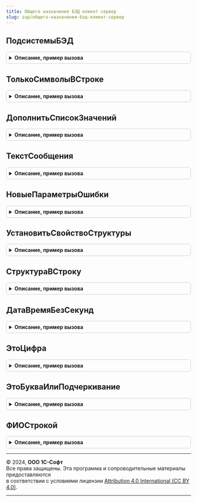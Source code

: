 ```yaml
---
title: Общего назначения БЭД клиент сервер
slug: zup/общего-назначения-бэд-клиент-сервер
---
```



## ПодсистемыБЭД
<details style="margin: 1em 0; padding: 0.5em; border: 1px solid #ccc; border-radius: 6px;">

<summary style="font-weight: bold; cursor: pointer;">Описание, пример вызова</summary>

```bsl

// Возвращает имена подсистем для использования в см. ЗаписатьВЖурналРегистрации.
//
// Возвращаемое значение:
// 	Структура:
// * ЭлектронноеВзаимодействие - Строка
// * ОбменСБанками - Строка
// * ОбменСКонтрагентами - Строка
// * ОбменССайтами - Строка
// * РегламентныеЗадания - Строка
// * БизнесСеть - Строка
// * ТорговыеПредложения - Строка
// * ИнтеграцияСЯндексКассой - Строка
// * СопоставлениеНоменклатурыКонтрагентов - Строка
// * Криптография - Строка
// * СервисДоставки - Строка
// * ЭлектронноеАктированиеЕИС - Строка
// * КоммерческиеПредложения - Строка
Функция ПодсистемыБЭД() Экспорт
```

Пример вызова
```bsl
Результат = ОбщегоНазначенияБЭДКлиентСервер.ПодсистемыБЭД() 
```
</details>

## ТолькоСимволыВСтроке
<details style="margin: 1em 0; padding: 0.5em; border: 1px solid #ccc; border-radius: 6px;">

<summary style="font-weight: bold; cursor: pointer;">Описание, пример вызова</summary>

```bsl

//++ Локализация

// Определяет, содержит ли строка только определенные символы.
//
// Параметры:
// 	ИсходнаяСтрока - Строка - строка для проверки
// 	СимволДляПроверки - Строка - символ для проверки
// 	УчитыватьПробелы - Булево - если Истина и в строке помимо указанного символа содержатся пробелы, будет возвращено
// 	                            значение Ложь.
// Возвращаемое значение:
// 	Булево - Истина, если строка содержит только указанные символы
Функция ТолькоСимволыВСтроке(Знач ИсходнаяСтрока, СимволДляПроверки, УчитыватьПробелы = Ложь) Экспорт
```

Пример вызова
```bsl
Результат = ОбщегоНазначенияБЭДКлиентСервер.ТолькоСимволыВСтроке(ИсходнаяСтрока, СимволДляПроверки, УчитыватьПробелы);
```
</details>

## ДополнитьСписокЗначений
<details style="margin: 1em 0; padding: 0.5em; border: 1px solid #ccc; border-radius: 6px;">

<summary style="font-weight: bold; cursor: pointer;">Описание, пример вызова</summary>

```bsl

Процедура ДополнитьСписокЗначений(Приемник, Источник) Экспорт
```

Пример вызова
```bsl
ОбщегоНазначенияБЭДКлиентСервер.ДополнитьСписокЗначений(Приемник, Источник) 
```
</details>

## ТекстСообщения
<details style="margin: 1em 0; padding: 0.5em; border: 1px solid #ccc; border-radius: 6px;">

<summary style="font-weight: bold; cursor: pointer;">Описание, пример вызова</summary>

```bsl

// Формирует текст сообщения, подставляя значения параметров в шаблоны сообщений.
//
// Параметры:
//  ВидПоля        - Строка - может принимать значения: "Поле", "Колонка", "Список";
//  ВидСообщения   - Строка - может принимать значения: "Заполнение", "Корректность";
//  ИмяПоля        - Строка - имя поля;
//  НомерСтроки    - Строка - номер строки;
//  ИмяСписка      - Строка - имя списка;
//  ТекстСообщения - Строка - текст сообщения о некорректности заполнения.
//
// Возвращаемое значение:
//   Строка - текст сообщения.
//
Функция ТекстСообщения(ВидПоля = "Поле", ВидСообщения = "Заполнение", ИмяПоля = "", НомерСтроки = "", ИмяСписка = "", ТекстСообщения = "") Экспорт
```

Пример вызова
```bsl
Результат = ОбщегоНазначенияБЭДКлиентСервер.ТекстСообщения(ВидПоля, ВидСообщения, ИмяПоля, НомерСтроки, ИмяСписка, ТекстСообщения);
```
</details>

## НовыеПараметрыОшибки
<details style="margin: 1em 0; padding: 0.5em; border: 1px solid #ccc; border-radius: 6px;">

<summary style="font-weight: bold; cursor: pointer;">Описание, пример вызова</summary>

```bsl

// Формирует служебную структуру, которая может быть использована для указания параметров обработки ошибок для
// реквизитов дерева данных электронного документа.
//
// Параметры:
//  КлючДанных			 - ЛюбаяСсылка - ключ данных для обработки через сообщение пользователю (см. СообщениеПользователю).
//  ПутьКДанным			 - Строка - путь к данным для обработки через сообщение пользователю (см. СообщениеПользователю).
//  НавигационнаяСсылка	 - Строка - навигационная ссылка, по которой нужно перейти при клике на ошибку.
//  ИмяФормы			 - Строка - имя формы, которую нужно открыть при клике на ошибку.
//  ПараметрыФормы		 - Структура - параметры, передаваемые в форму, открываемую при клике на ошибку.
//  ТекстОшибки			 - Строка - используется для переопределения стандартного текста ошибки.
//
// Возвращаемое значение:
//  Структура:
//    * КлючСообщения - ЛюбаяСсылка - заполняется из параметра "КлючДанных".
//    * ПутьКДаннымСообщения - Строка - заполняется из параметра "ПутьКДанным".
//    * НавигационнаяСсылка - Строка - заполняется из параметра "НавигационнаяСсылка".
//    * ИмяФормы - Строка - заполняется из параметра "ИмяФормы".
//    * ПараметрыФормы - Структура - заполняется из параметра "ПараметрыФормы".
//    * ТекстОшибки - Строка - заполняется из параметра "ТекстОшибки".
//
Функция НовыеПараметрыОшибки(КлючДанных = Неопределено, ПутьКДанным = "", НавигационнаяСсылка = "", ИмяФормы = "", Экспорт
```

Пример вызова
```bsl
Результат = ОбщегоНазначенияБЭДКлиентСервер.НовыеПараметрыОшибки(КлючДанных, ПутьКДанным, НавигационнаяСсылка, ИмяФормы, );
```
</details>

## УстановитьСвойствоСтруктуры
<details style="margin: 1em 0; padding: 0.5em; border: 1px solid #ccc; border-radius: 6px;">

<summary style="font-weight: bold; cursor: pointer;">Описание, пример вызова</summary>

```bsl

Процедура УстановитьСвойствоСтруктуры(Структура, Знач ИерархияСвойств, Знач Значение) Экспорт
```

Пример вызова
```bsl
ОбщегоНазначенияБЭДКлиентСервер.УстановитьСвойствоСтруктуры(Структура, ИерархияСвойств, Значение) 
```
</details>

## СтруктураВСтроку
<details style="margin: 1em 0; padding: 0.5em; border: 1px solid #ccc; border-radius: 6px;">

<summary style="font-weight: bold; cursor: pointer;">Описание, пример вызова</summary>

```bsl

// Преобразует ключи и значения элементов структуры в строку.
//
// Параметры:
//	Структура - Структура - структура, ключи и значения которой преобразуются в строку.
//	РазделительКлючЗначение - Строка - разделитель, который вставляется в строку между ключом и значением структуры.
//	РазделительЭлементов - Строка - разделитель, который вставляется в строку между элементами структуры.
//
// Возвращаемое значение:
//	Строка - строка, содержащая ключи и значения элементов структуры разделенные разделителем.
//
Функция СтруктураВСтроку(Структура, РазделительКлючЗначение = "=", РазделительЭлементов = ";") Экспорт
```

Пример вызова
```bsl
Результат = ОбщегоНазначенияБЭДКлиентСервер.СтруктураВСтроку(Структура, РазделительКлючЗначение, РазделительЭлементов);
```
</details>

## ДатаВремяБезСекунд
<details style="margin: 1em 0; padding: 0.5em; border: 1px solid #ccc; border-radius: 6px;">

<summary style="font-weight: bold; cursor: pointer;">Описание, пример вызова</summary>

```bsl

// Возвращает форматированную дату+время без секунд.
//
// Параметры:
//  ДатаВремя - Дата
//
// Возвращаемое значение:
//  Строка - Форматированная дата
//
Функция ДатаВремяБезСекунд(ДатаВремя) Экспорт
```

Пример вызова
```bsl
Результат = ОбщегоНазначенияБЭДКлиентСервер.ДатаВремяБезСекунд(ДатаВремя) 
```
</details>

## ЭтоЦифра
<details style="margin: 1em 0; padding: 0.5em; border: 1px solid #ccc; border-radius: 6px;">

<summary style="font-weight: bold; cursor: pointer;">Описание, пример вызова</summary>

```bsl

Функция ЭтоЦифра(Знач Символ) Экспорт
```

Пример вызова
```bsl
Результат = ОбщегоНазначенияБЭДКлиентСервер.ЭтоЦифра(Символ) 
```
</details>

## ЭтоБукваИлиПодчеркивание
<details style="margin: 1em 0; padding: 0.5em; border: 1px solid #ccc; border-radius: 6px;">

<summary style="font-weight: bold; cursor: pointer;">Описание, пример вызова</summary>

```bsl

Функция ЭтоБукваИлиПодчеркивание(Знач Символ) Экспорт
```

Пример вызова
```bsl
Результат = ОбщегоНазначенияБЭДКлиентСервер.ЭтоБукваИлиПодчеркивание(Символ) 
```
</details>

## ФИОСтрокой
<details style="margin: 1em 0; padding: 0.5em; border: 1px solid #ccc; border-radius: 6px;">

<summary style="font-weight: bold; cursor: pointer;">Описание, пример вызова</summary>

```bsl

// ФИОСтрокой.
//
// Параметры:
//  ФИОИлиФамилия - Строка - Фамилия
//                - Структура, ОбъектXDTO - объект, владеющий свойствами Фамилия, Имя, Отчество
//  Имя - Строка
//  Отчество - Строка
//
// Варианты вызова:
//  ФИОСтрокой(ФИО) - передается объект, владеющий свойствами Фамилия, Имя и/или Отчество
//  ФИОСтрокой(Фамилия, Имя) - формирование имени без отчества
//  ФИОСтрокой(Фамилия, Имя, Отчество) - формировании полного имени, если в Отчество пустое значение, то будет
//                                       сформирован второй вариант.
//
// Возвращаемое значение:
//  Строка - строка вида "[Фамилия] [Имя] [Отчество]" или "[Фамилия] [Имя]" при отсутствии отчества
Функция ФИОСтрокой(ФИОИлиФамилия, Имя = "", Отчество = "") Экспорт
```

Пример вызова
```bsl
Результат = ОбщегоНазначенияБЭДКлиентСервер.ФИОСтрокой(ФИОИлиФамилия, Имя, Отчество);
```
</details>

---

© 2024, **ООО 1С-Софт**  
Все права защищены. Эта программа и сопроводительные материалы предоставляются  
в соответствии с условиями лицензии [Attribution 4.0 International (CC BY 4.0)](https://creativecommons.org/licenses/by/4.0/legalcode).

---
